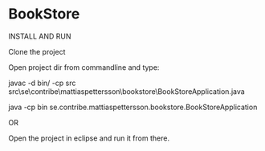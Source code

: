 # BookStore

INSTALL AND RUN

Clone the project

Open project dir from commandline and type:

javac -d bin/ -cp src src\se\contribe\mattiaspettersson\bookstore\BookStoreApplication.java

java -cp bin se.contribe.mattiaspettersson.bookstore.BookStoreApplication

OR

Open the project in eclipse and run it from there.
